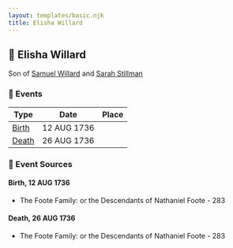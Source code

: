 ```yaml
---
layout: templates/basic.njk
title: Elisha Willard
---
```

## 🔵 Elisha Willard

Son of [Samuel Willard](/people/1/12362566) and [Sarah Stillman](/people/9/9722974)

### 📆 Events

Type | Date | Place
------ | ------ | ------
[Birth](#event-a52cd3b5-f905-49df-b4f2-478c70760c17) | 12 AUG 1736 |
[Death](#event-1a5bb6cf-8ba1-4b54-b541-2cf3a2075ae5) | 26 AUG 1736 |

### 📰 Event Sources

#### <a id="event-a52cd3b5-f905-49df-b4f2-478c70760c17"></a> Birth, 12 AUG 1736
* The Foote Family: or the Descendants of Nathaniel Foote  - 283

#### <a id="event-1a5bb6cf-8ba1-4b54-b541-2cf3a2075ae5"></a> Death, 26 AUG 1736
* The Foote Family: or the Descendants of Nathaniel Foote  - 283